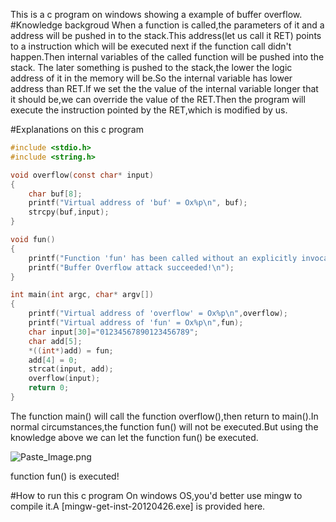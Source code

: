 This is a c program on windows showing a example of buffer overflow.
#Knowledge backgroud
When a function is called,the parameters of it and a address will be pushed in to the stack.This address(let us call it RET)  points to a instruction which will be executed next if the function call didn't happen.Then internal variables of the called function will be pushed into the stack.
The later something is pushed to the stack,the lower the logic address of it in the memory will be.So the internal variable has lower address than RET.If we set the the value of the internal variable longer that it should be,we can override the value of the RET.Then the program will execute the instruction pointed by the RET,which is modified by us.

#Explanations on this c program
```c
#include <stdio.h>
#include <string.h>

void overflow(const char* input)
{
    char buf[8];
    printf("Virtual address of 'buf' = Ox%p\n", buf);
    strcpy(buf,input);
}

void fun()
{
    printf("Function 'fun' has been called without an explicitly invocation.\n");
    printf("Buffer Overflow attack succeeded!\n");
}

int main(int argc, char* argv[])
{
    printf("Virtual address of 'overflow' = Ox%p\n",overflow);
    printf("Virtual address of 'fun' = Ox%p\n",fun);
    char input[30]="01234567890123456789";
    char add[5];
    *((int*)add) = fun;
    add[4] = 0;
    strcat(input, add);
    overflow(input);
    return 0;
}
```

The function main() will call the function overflow(),then return to main().In normal circumstances,the function fun() will not be executed.But using the knowledge above we can let the function fun() be executed.


![Paste_Image.png](http://upload-images.jianshu.io/upload_images/1788625-ac495430e79b26aa.png?imageMogr2/auto-orient/strip%7CimageView2/2/w/1240)

function fun() is executed!

#How to run this c program
On windows OS,you'd better use mingw to compile it.A [mingw-get-inst-20120426.exe] is provided here.
